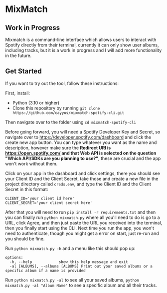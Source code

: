 # MixMatch

## Work in Progress
Mixmatch is a command-line interface which allows users to interact with Spotify directly from their terminal, currently it can only show user albums, including tracks, but it is a work in progress and I will add more functionality in the future. 


## Get Started
If you want to try out the tool, follow these instructions:

First, install:
- Python (3.10 or higher)
- Clone this repository by running `git clone https://github.com/cayyus/mixmatch-spotify-cli.git`

Then navigate over to the folder using `cd mixmatch-spotify-cli`

Before going forward, you will need a Spotify Developer Key and Secret, so navigate over to https://developer.spotify.com/dashboard and click the create new app button. You can type whatever you want as the name and description, however make sure the **Redirect URI is https://open.spotify.com/ and that Web API is selected on the question "Which API/SDKs are you planning to use?"**, these are crucial and the app won't work without them. 

Click on your app in the dashboard and click settings, there you should see your Client ID and the Client Secret, take those and create a new file in the project directory called `creds.env`, and type the Client ID and the Client Secret in this format:
```
CLIENT_ID='your client id here'
CLIENT_SECRET='your client secret here'
```

After that you will need to run `pip install -r requirements.txt` and then you can finally run `python mixmatch.py` where all you'll need to do is go to a URL, click Agree, and then just paste the URL you received into the terminal, then you finally start using the CLI. Next time you run the app, you won't need to authenticate, though you might get a error on start, just re-run and you should be fine. 

Run `python mixmatch.py -h` and a menu like this should pop up:
```
options:
  -h, --help            show this help message and exit
  -al [ALBUMS], --albums [ALBUMS] Print out your saved albums or a specific album if a name is provided
```

Run `python mixmatch.py -al` to see all your saved albums, `python mixmatch.py -al "Album Name"` to see a specific album and all their tracks.



